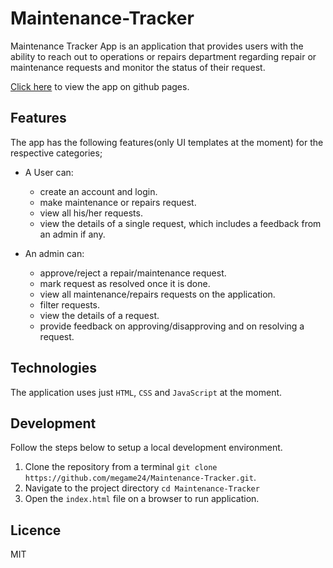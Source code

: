 # Maintenance-Tracker

Maintenance Tracker App is an application that provides users with the ability to reach out to operations or repairs department regarding repair or maintenance requests and monitor the status of their request.

[Click here](https://megame24.github.io/Maintenance-Tracker/) to view the app on github pages.

## Features

The app has the following features(only UI templates at the moment) for the respective categories;

* A User can:

  * create an account and login.
  * make maintenance or repairs request.
  * view all his/her requests.
  * view the details of a single request, which includes a feedback from an admin if any.

* An admin can:

  * approve/reject a repair/maintenance request.
  * mark request as resolved once it is done.
  * view all maintenance/repairs requests on the application.
  * filter requests.
  * view the details of a request.
  * provide feedback on approving/disapproving and on resolving a request.

## Technologies

The application uses just `HTML`, `CSS` and `JavaScript` at the moment.

## Development

Follow the steps below to setup a local development environment.

1.  Clone the repository from a terminal `git clone https://github.com/megame24/Maintenance-Tracker.git`.
2.  Navigate to the project directory `cd Maintenance-Tracker`
5.  Open the `index.html` file on a browser to run application.

## Licence

MIT